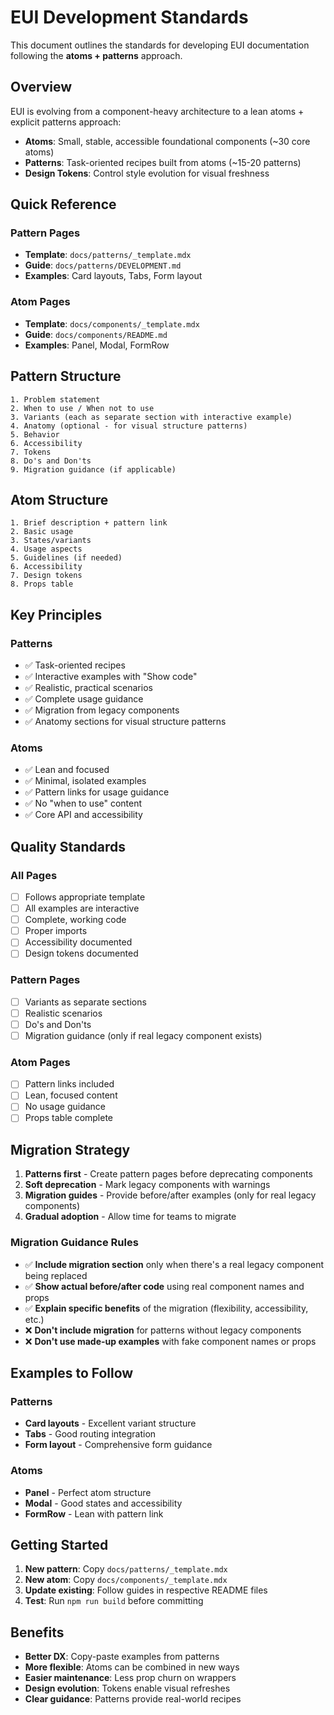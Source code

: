 # EUI Development Standards

This document outlines the standards for developing EUI documentation following the **atoms + patterns** approach.

## Overview

EUI is evolving from a component-heavy architecture to a lean atoms + explicit patterns approach:

- **Atoms**: Small, stable, accessible foundational components (~30 core atoms)
- **Patterns**: Task-oriented recipes built from atoms (~15-20 patterns)
- **Design Tokens**: Control style evolution for visual freshness

## Quick Reference

### Pattern Pages
- **Template**: `docs/patterns/_template.mdx`
- **Guide**: `docs/patterns/DEVELOPMENT.md`
- **Examples**: Card layouts, Tabs, Form layout

### Atom Pages
- **Template**: `docs/components/_template.mdx`
- **Guide**: `docs/components/README.md`
- **Examples**: Panel, Modal, FormRow

## Pattern Structure

```
1. Problem statement
2. When to use / When not to use
3. Variants (each as separate section with interactive example)
4. Anatomy (optional - for visual structure patterns)
5. Behavior
6. Accessibility
7. Tokens
8. Do's and Don'ts
9. Migration guidance (if applicable)
```

## Atom Structure

```
1. Brief description + pattern link
2. Basic usage
3. States/variants
4. Usage aspects
5. Guidelines (if needed)
6. Accessibility
7. Design tokens
8. Props table
```

## Key Principles

### Patterns
- ✅ Task-oriented recipes
- ✅ Interactive examples with "Show code"
- ✅ Realistic, practical scenarios
- ✅ Complete usage guidance
- ✅ Migration from legacy components
- ✅ Anatomy sections for visual structure patterns

### Atoms
- ✅ Lean and focused
- ✅ Minimal, isolated examples
- ✅ Pattern links for usage guidance
- ✅ No "when to use" content
- ✅ Core API and accessibility

## Quality Standards

### All Pages
- [ ] Follows appropriate template
- [ ] All examples are interactive
- [ ] Complete, working code
- [ ] Proper imports
- [ ] Accessibility documented
- [ ] Design tokens documented

### Pattern Pages
- [ ] Variants as separate sections
- [ ] Realistic scenarios
- [ ] Do's and Don'ts
- [ ] Migration guidance (only if real legacy component exists)

### Atom Pages
- [ ] Pattern links included
- [ ] Lean, focused content
- [ ] No usage guidance
- [ ] Props table complete

## Migration Strategy

1. **Patterns first** - Create pattern pages before deprecating components
2. **Soft deprecation** - Mark legacy components with warnings
3. **Migration guides** - Provide before/after examples (only for real legacy components)
4. **Gradual adoption** - Allow time for teams to migrate

### Migration Guidance Rules
- ✅ **Include migration section** only when there's a real legacy component being replaced
- ✅ **Show actual before/after code** using real component names and props
- ✅ **Explain specific benefits** of the migration (flexibility, accessibility, etc.)
- ❌ **Don't include migration** for patterns without legacy components
- ❌ **Don't use made-up examples** with fake component names or props

## Examples to Follow

### Patterns
- **Card layouts** - Excellent variant structure
- **Tabs** - Good routing integration
- **Form layout** - Comprehensive form guidance

### Atoms
- **Panel** - Perfect atom structure
- **Modal** - Good states and accessibility
- **FormRow** - Lean with pattern link

## Getting Started

1. **New pattern**: Copy `docs/patterns/_template.mdx`
2. **New atom**: Copy `docs/components/_template.mdx`
3. **Update existing**: Follow guides in respective README files
4. **Test**: Run `npm run build` before committing

## Benefits

- **Better DX**: Copy-paste examples from patterns
- **More flexible**: Atoms can be combined in new ways
- **Easier maintenance**: Less prop churn on wrappers
- **Design evolution**: Tokens enable visual refreshes
- **Clear guidance**: Patterns provide real-world recipes
